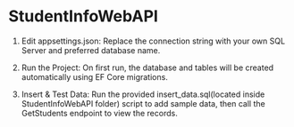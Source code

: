 # StudentInfoWebAPI
1. Edit appsettings.json: Replace the connection string with your own SQL Server and preferred database name.

2. Run the Project: On first run, the database and tables will be created automatically using EF Core migrations.

3. Insert & Test Data: Run the provided insert_data.sql(located inside StudentInfoWebAPI folder) script to add sample data, then call the GetStudents endpoint to view the records.
